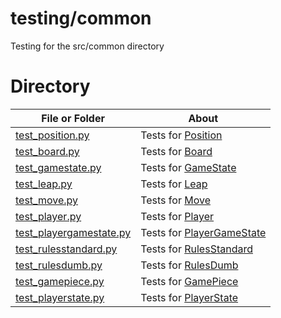 # testing/common

Testing for the src/common directory

# Directory
|   File or Folder | About |
|   ---            | ---   |
| [test_position.py](./test_position.py) | Tests for [Position](../../src/common/position.py) |
| [test_board.py](./test_board.py) | Tests for [Board](../../src/common/board.py) |
| [test_gamestate.py](./test_gamestate.py) | Tests for [GameState](../../src/common/gamestate.py) |
| [test_leap.py](./test_leap.py) | Tests for [Leap](../../src/common/leap.py) |
| [test_move.py](./test_move.py) | Tests for [Move](../../src/common/move.py) |
| [test_player.py](./test_player.py) | Tests for [Player](../../src/common/player.py) |
| [test_playergamestate.py](./test_playergamestate.py) | Tests for [PlayerGameState](../../src/common/playergamestate.py) |
| [test_rulesstandard.py](./test_rulesstandard.py) | Tests for [RulesStandard](../../src/common/rulesstandard.py) |
| [test_rulesdumb.py](./test_rulesdumb.py) | Tests for [RulesDumb](../../src/common/rulesdumb.py) |
| [test_gamepiece.py](./test_gamepiece.py) | Tests for [GamePiece](../../src/common/gamepiece.py) |
| [test_playerstate.py](./test_playerstate.py) | Tests for [PlayerState](../../src/common/playerstate.py) |
